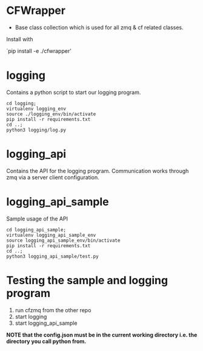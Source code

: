 # CFWrapper

- Base class collection which is used for all zmq & cf related classes.

Install with

`pip install -e ./cfwrapper'

# logging

Contains a python script to start our logging program.

```
cd logging;
virtualenv logging_env
source ./logging_env/bin/activate
pip install -r requirements.txt
cd ..;
python3 logging/log.py
```

# logging_api

Contains the API for the logging program. Communication works through zmq via a server client configuration.

# logging_api_sample

Sample usage of the API

```
cd logging_api_sample;
virtualenv logging_api_sample_env
source logging_api_sample_env/bin/activate
pip install -r requirements.txt
cd ..;
python3 logging_api_sample/test.py
```

# Testing the sample and logging program

1. run cfzmq from the other repo
2. start logging
3. start logging_api_sample

**NOTE that the config.json must be in the current working directory i.e. the directory you call python from.**